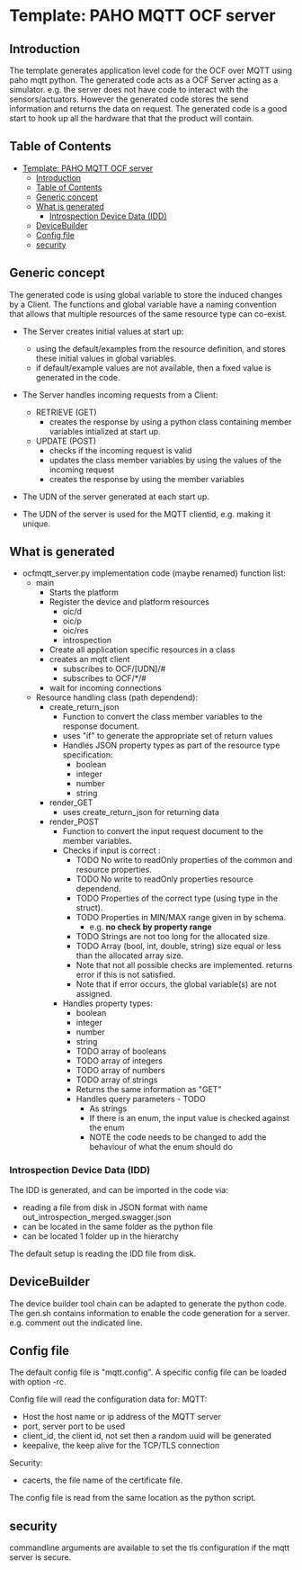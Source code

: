 
# Template: PAHO MQTT OCF server

## Introduction

The template generates application level code for the OCF over MQTT using paho mqtt python.
The generated code acts as a OCF Server acting as a simulator.
e.g. the server does not have code to interact with the sensors/actuators.
However the generated code stores the send information and returns the data on request.
The generated code is a good start to hook up all the hardware that that the product will contain.

## Table of Contents

- [Template: PAHO MQTT OCF server](#template-paho-mqtt-ocf-server)
  - [Introduction](#introduction)
  - [Table of Contents](#table-of-contents)
  - [Generic concept](#generic-concept)
  - [What is generated](#what-is-generated)
    - [Introspection Device Data (IDD)](#introspection-device-data-idd)
  - [DeviceBuilder](#DeviceBuilder)
  - [Config file](#config-file)
  - [security](#security)

## Generic concept

The generated code is using global variable to store the induced changes by a Client.
The functions and global variable have a naming convention that allows that multiple resources of the same resource type can co-exist.

- The Server creates initial values at start up:
  - using the default/examples from the resource definition, and stores these initial values in global variables.
  - if default/example values are not available, then a fixed value is generated in the code.
- The Server handles incoming requests from a Client:
  - RETRIEVE (GET)
    - creates the response by using a python class containing member variables intialized at start up.
  - UPDATE (POST)
    - checks if the incoming request is valid
    - updates the class member variables by using the values of the incoming request
    - creates the response by using the member variables

- The UDN of the server generated at each start up.
- The UDN of the server is used for the MQTT clientid, e.g. making it unique.

## What is generated

- ocfmqtt_server.py implementation code (maybe renamed)
  function list:
  - main
    - Starts the platform
    - Register the device and platform resources
      - oic/d
      - oic/p
      - oic/res
      - introspection
    - Create all application specific resources in a class
    - creates an mqtt client
      - subscribes to OCF/[UDN]/#
      - subscribes to OCF/*/#
    - wait for incoming connections
  - Resource handling class (path dependend):
    - create_return_json
      - Function to convert the class member variables to the response document.
      - uses "if" to generate the appropriate set of return values
      - Handles JSON property types as part of the resource type specification:
        - boolean
        - integer
        - number
        - string
    - render_GET
      - uses create_return_json for returning data
    - render_POST
      - Function to convert the input request document to the member variables.
      - Checks if input is correct :
        - TODO No write to readOnly properties of the common and resource properties.
        - TODO No write to readOnly properties resource dependend.
        - TODO Properties of the correct type (using type in the struct).
        - TODO Properties in MIN/MAX range given in by schema.
          - e.g. __no check by property range__
        - TODO Strings are not too long for the allocated size.
        - TODO Array (bool, int, double, string) size equal or less than the allocated array size.
        - Note that not all possible checks are implemented.
               returns error if this is not satisfied.
        - Note that if error occurs, the global variable(s) are not assigned.
      - Handles property types:
        - boolean
        - integer
        - number
        - string
        - TODO array of booleans
        - TODO array of integers
        - TODO array of numbers
        - TODO array of strings
        - Returns the same information as "GET"
        - Handles query parameters - TODO
          - As strings
          - If there is an enum, the input value is checked against the enum
          - NOTE the code needs to be changed to add the behaviour of what the enum should do

### Introspection Device Data (IDD)

The IDD is generated, and can be imported in the code via:

- reading a file from disk in JSON format with name out_introspection_merged.swagger.json
- can be located in the same folder as the python file
- can be located 1 folder up in the hierarchy
  
The default setup is reading the IDD file from disk.

## DeviceBuilder

The device builder tool chain can be adapted to generate the python code.
The gen.sh contains information to enable the code generation for a server.
e.g. comment out the indicated line.

## Config file

The default config file is "mqtt.config". A specific config file can be loaded with option -rc.

Config file will read the configuration data for:
MQTT:

- Host the host name or ip address of the MQTT server
- port, server port to be used
- client_id, the client id, not set then a random uuid will be generated
- keepalive, the keep alive for the TCP/TLS connection

Security:

- cacerts, the file name of the certificate file.

The config file is read from the same location as the python script.

## security

commandline arguments are available to set the tls configuration if the mqtt server is secure.
